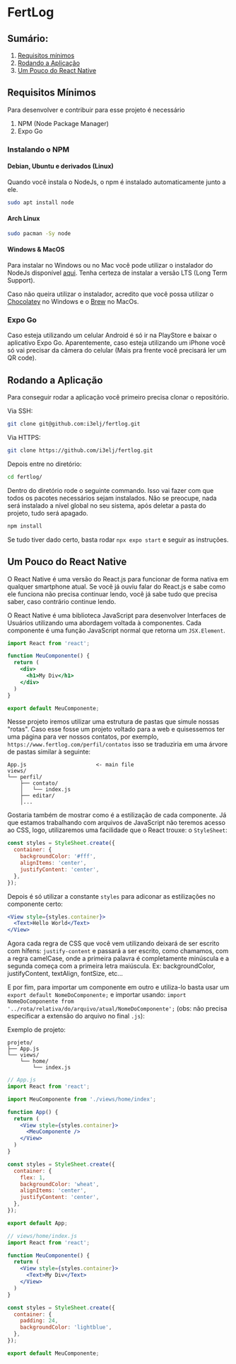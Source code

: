 # FertLog
## Sumário:
1. [Requisitos mínimos](https://github.com/i3elj/fertlog/tree/master#requisitos-m%C3%ADnimos)
2. [Rodando a Aplicação](https://github.com/i3elj/fertlog#rodando-a-aplica%C3%A7%C3%A3o)
3. [Um Pouco do React Native]()

## Requisitos Mínimos
Para desenvolver e contribuir para esse projeto é necessário
1. NPM (Node Package Manager)
2. Expo Go

### Instalando o NPM
#### Debian, Ubuntu e derivados (Linux)
Quando você instala o NodeJs, o npm é instalado automaticamente junto a ele.
```bash
sudo apt install node
```
#### Arch Linux
```bash
sudo pacman -Sy node
```
#### Windows & MacOS
Para instalar no Windows ou no Mac você pode utilizar o instalador do NodeJs disponível [aqui](https://nodejs.org/en/download). Tenha certeza de instalar a versão LTS (Long Term Support).

Caso não queira utilizar o instalador, acredito que você possa utilizar o [Chocolatey](https://chocolatey.org/) no Windows e o [Brew](https://brew.sh/) no MacOs.

### Expo Go
Caso esteja utilizando um celular Android é só ir na PlayStore e baixar o aplicativo Expo Go. Aparentemente, caso esteja utilizando um iPhone você só vai precisar da câmera do celular (Mais pra frente você precisará ler um QR code).

## Rodando a Aplicação
Para conseguir rodar a aplicação você primeiro precisa clonar o repositório.

Via SSH:
```bash
git clone git@github.com:i3elj/fertlog.git
```
Via HTTPS:
```bash
git clone https://github.com/i3elj/fertlog.git
```

Depois entre no diretório:
```bash
cd fertlog/
```

Dentro do diretório rode o seguinte commando. Isso vai fazer com que todos os pacotes necessários sejam instalados. Não se preocupe, nada será instalado a nível global no seu sistema, após deletar a pasta do projeto, tudo será apagado.
```bash
npm install
```
Se tudo tiver dado certo, basta rodar `npx expo start` e seguir as instruções.

## Um Pouco do React Native
O React Native é uma versão do React.js para funcionar de forma nativa em qualquer smartphone atual. Se você já ouviu falar do React.js e sabe como ele funciona não precisa continuar lendo, você já sabe tudo que precisa saber, caso contrário continue lendo.

O React Native é uma biblioteca JavaScript para desenvolver Interfaces de Usuários utilizando uma abordagem voltada à componentes. Cada componente é uma função JavaScript normal que retorna um `JSX.Element`.

```jsx
import React from 'react';

function MeuComponente() {
  return (
    <div>
      <h1>My Div</h1>
    </div>
  )
}

export default MeuComponente;
```

Nesse projeto iremos utilizar uma estrutura de pastas que simule nossas "rotas". Caso esse fosse um projeto voltado para a web e quisessemos ter uma página para ver nossos contatos, por exemplo, `https://www.fertlog.com/perfil/contatos` isso se traduziria em uma árvore de pastas similar à seguinte:
```
App.js						<- main file
views/
└── perfil/
    ├── contato/
    │   └── index.js
    ├── editar/
    │...
```

Gostaria também de mostrar como é a estilização de cada componente. Já que estamos trabalhando com arquivos de JavaScript não teremos acesso ao CSS, logo, utilizaremos uma facilidade que o React trouxe: o `StyleSheet`:
```javascript
const styles = StyleSheet.create({
  container: {
    backgroundColor: '#fff',
    alignItems: 'center',
    justifyContent: 'center',
  },
});
```
Depois é só utilizar a constante `styles` para adiconar as estilizações no componente certo:
```jsx
<View style={styles.container}>
  <Text>Hello World</Text>
</View>
```

Agora cada regra de CSS que você vem utilizando deixará de ser escrito com hífens: `justify-content` e passará a ser escrito, como chamamos, com a regra camelCase, onde a primeira palavra é completamente minúscula e a segunda começa com a primeira letra maiúscula. Ex: backgroundColor, justifyContent, textAlign, fontSize, etc...

E por fim, para importar um componente em outro e utiliza-lo basta usar um `export default NomeDoComponente;` e importar usando: `import NomeDoComponente from '../rota/relativa/do/arquivo/atual/NomeDoComponente';` (obs: não precisa especificar a extensão do arquivo no final `.js`):

Exemplo de projeto:
```
projeto/
├── App.js
└── views/
    └── home/
        └── index.js
```

```jsx
// App.js
import React from 'react';

import MeuComponente from './views/home/index';

function App() {
  return (
    <View style={styles.container}>
      <MeuComponente />
    </View>
  )
}

const styles = StyleSheet.create({
  container: {
    flex: 1,
    backgroundColor: 'wheat',
    alignItems: 'center',
    justifyContent: 'center',
  },
});

export default App;
```

```jsx
// views/home/index.js
import React from 'react';

function MeuComponente() {
  return (
    <View style={styles.container}>
      <Text>My Div</Text>
    </View>
  )
}

const styles = StyleSheet.create({
  container: {
    padding: 24,
    backgroundColor: 'lightblue',
  },
});

export default MeuComponente;
```
